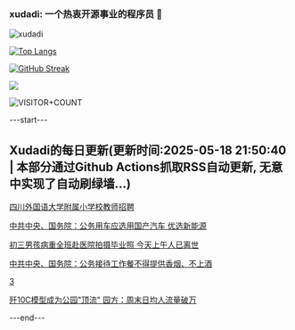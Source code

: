 ### xudadi: 一个热衷开源事业的程序员 👋

![xudadi](https://github-readme-stats-git-masterorgs-github-readme-stats-team.vercel.app/api?username=xudadi)

[![Top Langs](https://github-readme-stats.vercel.app/api/top-langs/?username=xudadi)](https://github.com/anuraghazra/github-readme-stats)

[![GitHub Streak](https://streak-stats.demolab.com?user=xudadi&locale=zh_Hans)](https://git.io/streak-stats)

![](https://raw.githubusercontent.com/xudadi/xudadi/main/assets/github-contribution-grid-snake.svg)

![VISITOR+COUNT](https://komarev.com/ghpvc/?username=xudadi&label=VISITOR+COUNT)


---start---

## Xudadi的每日更新(更新时间:2025-05-18 21:50:40 | 本部分通过Github Actions抓取RSS自动更新, 无意中实现了自动刷绿墙...)

[四川外国语大学附属小学校教师招聘](https://www.gongkaoleida.com/article/2404569)

[中共中央、国务院：公务用车应选用国产汽车 优选新能源](https://m.163.com/news/article/JVS3EIQ30530M570.html)

[初三男孩病重全班赴医院拍摄毕业照 今天上午人已离世](https://m.163.com/news/article/JVS6GSPC0514EGPO.html)

[中共中央、国务院：公务接待工作餐不得提供香烟、不上酒](https://m.163.com/news/article/JVS3EM550530M570.html)

[3](https://m.163.com/touch/news/sub/domestic)

[歼10C模型成为公园"顶流" 园方：周末日均人流量破万](https://m.163.com/news/article/JVS0TCE10514D3UH.html)

---end---
